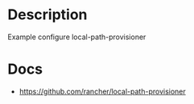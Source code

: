 # Description
Example configure local-path-provisioner

# Docs
* https://github.com/rancher/local-path-provisioner